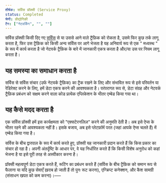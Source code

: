 ```yaml
---
शीर्षक: सर्विस प्रॉक्सी (Service Proxy)
status: Completed
श्रेणी: प्रौद्योगिकी
टैग: ["नेटवर्किंग", "", ""]
---
```


सर्विस प्रॉक्सी किसी दिए गए [सर्विस](/service/) से या उससे आने वाले ट्रैफ़िक को रोकता है,
उसमे फिर कुछ तर्क लागू करता है, फिर उस ट्रैफ़िक को किसी अन्य सर्विस पर आगे भेजता है
यह अनिवार्य रूप से एक " मध्यस्थ " के रूप में कार्य करता है जो नेटवर्क ट्रैफ़िक के बारे में जानकारी एकत्र करता है और/या उस पर नियम लागू करता है।

## यह समस्या का समाधान करता है

सर्विस से सर्विस संचार (उर्फ नेटवर्क ट्रैफ़िक) का ट्रैक रखने के लिए और
संभावित रूप से इसे परिवर्तन या रेडिरेक्ट करने के लिए, हमें डेटा एकत्र करने की आवश्यकता है।
परंपरागत रूप से, डेटा संग्रह और नेटवर्क ट्रैफ़िक प्रबंधन को सक्षम करने वाला कोड प्रत्येक एप्लिकेशन के भीतर एम्बेड किया गया था।

## यह कैसे मदद करता है

एक सर्विस प्रॉक्सी हमें इस कार्यक्षमता को "एक्सटेरनलिज़" करने की अनुमति देती है।
अब इसे ऐप्स के भीतर रहने की आवश्यकता नहीं है।
इसके बजाय, अब इसे प्लेटफ़ॉर्म परत (जहां आपके ऐप्स चलते हैं) में एम्बेड किया गया है।

सर्विस के बीच द्वारपाल के रूप में कार्य करते हुए, प्रॉक्सी यह जानकारी प्रदान करते हैं कि किस प्रकार का संचार हो रहा है।
अपनी अंतर्दृष्टि के आधार पर, वे यह निर्धारित करते हैं कि किसी विशेष अनुरोध को कहां भेजना है या इसे पूरी तरह से अस्वीकार करना है।

प्रॉक्सी महत्वपूर्ण डेटा एकत्र करते हैं, रूटिंग का प्रबंधन करते हैं (सर्विस के बीच ट्रैफ़िक को समान रूप से फैलाना या यदि कुछ सेवाएँ ख़राब हो जाती हैं तो पुनः रूट करना),
एन्क्रिप्ट कनेक्शन, और कैश सामग्री (संसाधन खपत को कम करना)।–––
